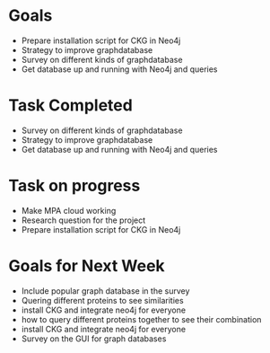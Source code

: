 # Goals
* Prepare installation script for CKG in Neo4j
* Strategy to improve graphdatabase
* Survey on different kinds of graphdatabase
* Get database up and running with Neo4j and queries

# Task Completed
* Survey on different kinds of graphdatabase
* Strategy to improve graphdatabase
* Get database up and running with Neo4j and queries

# Task on progress
* Make MPA cloud working
* Research question for the project
* Prepare installation script for CKG in Neo4j


# Goals for Next Week
* Include popular graph database in the survey
* Quering different proteins to see similarities
* install CKG and integrate neo4j  for everyone 
* how to query different proteins together to see their combination
* install CKG and integrate neo4j  for everyone 
* Survey on the GUI for graph databases
